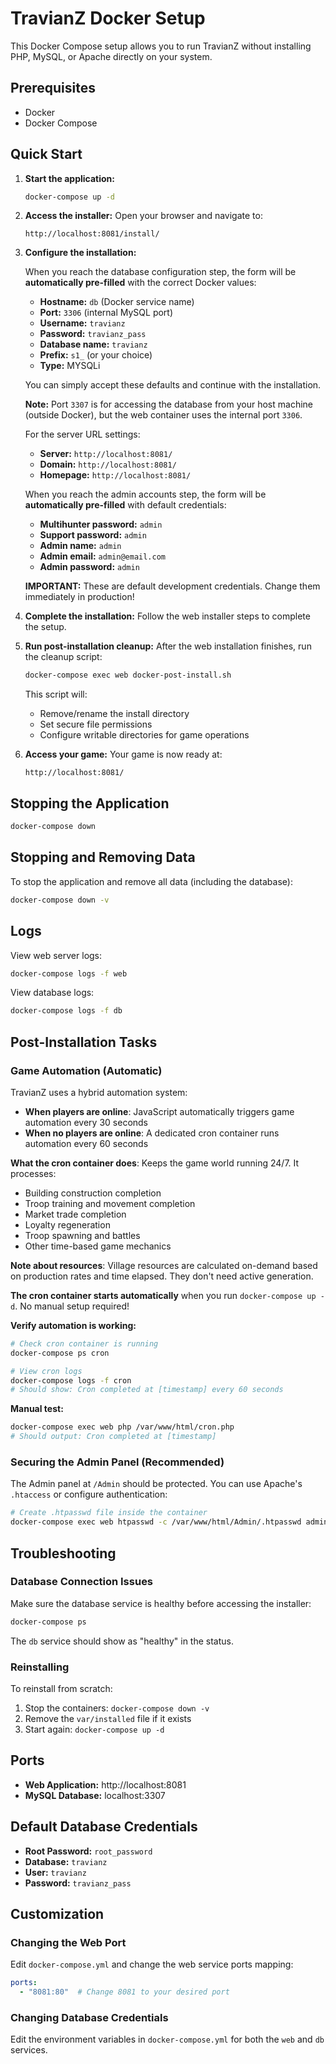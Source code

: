 # TravianZ Docker Setup

This Docker Compose setup allows you to run TravianZ without installing PHP, MySQL, or Apache directly on your system.

## Prerequisites

- Docker
- Docker Compose

## Quick Start

1. **Start the application:**
   ```bash
   docker-compose up -d
   ```

2. **Access the installer:**
   Open your browser and navigate to:
   ```
   http://localhost:8081/install/
   ```

3. **Configure the installation:**

   When you reach the database configuration step, the form will be **automatically pre-filled** with the correct Docker values:
   - **Hostname:** `db` (Docker service name)
   - **Port:** `3306` (internal MySQL port)
   - **Username:** `travianz`
   - **Password:** `travianz_pass`
   - **Database name:** `travianz`
   - **Prefix:** `s1_` (or your choice)
   - **Type:** MYSQLi

   You can simply accept these defaults and continue with the installation.

   **Note:** Port `3307` is for accessing the database from your host machine (outside Docker), but the web container uses the internal port `3306`.

   For the server URL settings:
   - **Server:** `http://localhost:8081/`
   - **Domain:** `http://localhost:8081/`
   - **Homepage:** `http://localhost:8081/`

   When you reach the admin accounts step, the form will be **automatically pre-filled** with default credentials:
   - **Multihunter password:** `admin`
   - **Support password:** `admin`
   - **Admin name:** `admin`
   - **Admin email:** `admin@email.com`
   - **Admin password:** `admin`

   **IMPORTANT:** These are default development credentials. Change them immediately in production!

4. **Complete the installation:**
   Follow the web installer steps to complete the setup.

5. **Run post-installation cleanup:**
   After the web installation finishes, run the cleanup script:
   ```bash
   docker-compose exec web docker-post-install.sh
   ```

   This script will:
   - Remove/rename the install directory
   - Set secure file permissions
   - Configure writable directories for game operations

6. **Access your game:**
   Your game is now ready at:
   ```
   http://localhost:8081/
   ```

## Stopping the Application

```bash
docker-compose down
```

## Stopping and Removing Data

To stop the application and remove all data (including the database):
```bash
docker-compose down -v
```

## Logs

View web server logs:
```bash
docker-compose logs -f web
```

View database logs:
```bash
docker-compose logs -f db
```

## Post-Installation Tasks

### Game Automation (Automatic)

TravianZ uses a hybrid automation system:
- **When players are online**: JavaScript automatically triggers game automation every 30 seconds
- **When no players are online**: A dedicated cron container runs automation every 60 seconds

**What the cron container does**: Keeps the game world running 24/7. It processes:
- Building construction completion
- Troop training and movement completion
- Market trade completion
- Loyalty regeneration
- Troop spawning and battles
- Other time-based game mechanics

**Note about resources**: Village resources are calculated on-demand based on production rates and time elapsed. They don't need active generation.

**The cron container starts automatically** when you run `docker-compose up -d`. No manual setup required!

**Verify automation is working:**
```bash
# Check cron container is running
docker-compose ps cron

# View cron logs
docker-compose logs -f cron
# Should show: Cron completed at [timestamp] every 60 seconds
```

**Manual test:**
```bash
docker-compose exec web php /var/www/html/cron.php
# Should output: Cron completed at [timestamp]
```

### Securing the Admin Panel (Recommended)

The Admin panel at `/Admin` should be protected. You can use Apache's `.htaccess` or configure authentication:

```bash
# Create .htpasswd file inside the container
docker-compose exec web htpasswd -c /var/www/html/Admin/.htpasswd admin
```

## Troubleshooting

### Database Connection Issues
Make sure the database service is healthy before accessing the installer:
```bash
docker-compose ps
```

The `db` service should show as "healthy" in the status.

### Reinstalling
To reinstall from scratch:
1. Stop the containers: `docker-compose down -v`
2. Remove the `var/installed` file if it exists
3. Start again: `docker-compose up -d`

## Ports

- **Web Application:** http://localhost:8081
- **MySQL Database:** localhost:3307

## Default Database Credentials

- **Root Password:** `root_password`
- **Database:** `travianz`
- **User:** `travianz`
- **Password:** `travianz_pass`

## Customization

### Changing the Web Port
Edit `docker-compose.yml` and change the web service ports mapping:
```yaml
ports:
  - "8081:80"  # Change 8081 to your desired port
```

### Changing Database Credentials
Edit the environment variables in `docker-compose.yml` for both the `web` and `db` services.

